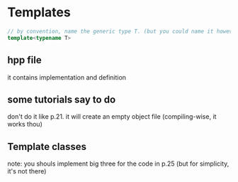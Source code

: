 # Templates

```c++
// by convention, name the generic type T. (but you could name it however you want)
template<typename T>
```

## hpp file

it contains implementation and definition

## some tutorials say to do

don't do it like p.21. it will create an empty object file (compiling-wise, it works thou)

## Template classes

note: you shouls implement big three for the code in p.25 (but for simplicity, it's not there)
